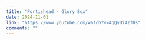 ```yaml
---
title: "Portishead - Glory Box"
date: 2024-11-01
link: "https://www.youtube.com/watch?v=4qQyUi4zfDs"
comments: ""
---
```


